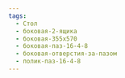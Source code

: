 ```yaml
---
tags:
  - Стол
  - боковая-2-ящика
  - боковая-355х570
  - боковая-паз-16-4-8
  - боковая-отверстия-за-пазом
  - полик-паз-16-4-8
---
```

